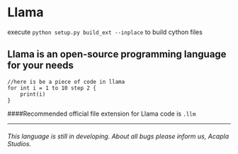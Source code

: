 # Llama
execute 
```python setup.py build_ext --inplace```
to build cython files

## Llama is an open-source programming language for your needs

```
//here is be a piece of code in llama
for int i = 1 to 10 step 2 {
    print(i)
}
```

####Recommended official file extension for Llama code is ```.llm```

---
###### This language is still in developing. About all bugs please inform us, Acapla Studios.
